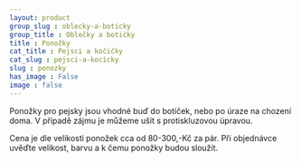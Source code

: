 ```yaml
---
layout: product
group_slug : oblecky-a-boticky
group_title : Oblečky a botičky
title : Ponožky
cat_title : Pejsci a kočičky
cat_slug : pejsci-a-kocicky
slug : ponozky
has_image : False
image : false
---
```


Ponožky pro pejsky jsou vhodné buď do botiček, nebo po úraze na chození doma. V případě zájmu je můžeme ušít s protiskluzovou úpravou.

Cena je dle velikosti ponožek cca od 80-300,-Kč za pár. Při objednávce uvěďte velikost, barvu a k čemu ponožky budou sloužit.

